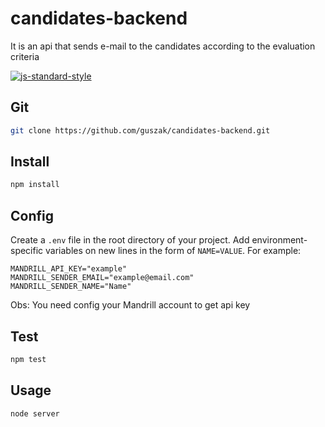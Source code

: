 # candidates-backend


It is an api that sends e-mail to the candidates according to the evaluation criteria

[![js-standard-style](https://img.shields.io/badge/code%20style-standard-brightgreen.svg?style=flat-square)](https://github.com/feross/standard)

## Git

```bash
git clone https://github.com/guszak/candidates-backend.git
```

## Install

```bash
npm install
```

## Config

Create a `.env` file in the root directory of your project. Add
environment-specific variables on new lines in the form of `NAME=VALUE`.
For example:

```
MANDRILL_API_KEY="example"
MANDRILL_SENDER_EMAIL="example@email.com"
MANDRILL_SENDER_NAME="Name"
```

Obs: You need config your Mandrill account to get api key

## Test

```bash
npm test
```

## Usage

```bash
node server
```

